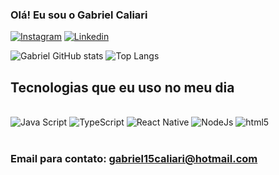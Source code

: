 
### Olá! Eu sou o Gabriel Caliari 

[![Instagram](https://img.shields.io/badge/Instagram-E4405F?style=for-the-badge&logo=instagram&logoColor=white)](https://instagram.com/gabriel_caliari_) 
[![Linkedin](https://img.shields.io/badge/LinkedIn-0077B5?style=for-the-badge&logo=linkedin&logoColor=white)](https://linkedin.com/in/gabriel-caliari-9b2637264/) 

![Gabriel GitHub stats](https://github-readme-stats.vercel.app/api?username=GabrielCaliari&show_icons=true&theme=radical)
![Top Langs](https://github-readme-stats.vercel.app/api/top-langs/?username=GabrielCaliari&layout=compact)

## Tecnologias que eu uso no meu dia

<div style='display: inline_block'><br/>
  <img aling='center'alt='Java Script' src='https://img.shields.io/badge/JavaScript-F7DF1E?style=for-the-badge&logo=javascript&logoColor=black'>
  <img aling='center'alt='TypeScript' src='https://img.shields.io/badge/TypeScript-007ACC?style=for-the-badge&logo=typescript&logoColor=white'>
  <img aling='center'alt='React Native' src='https://img.shields.io/badge/React_Native-20232A?style=for-the-badge&logo=react&logoColor=61DAFB'>
  <img aling='center'alt='NodeJs' src='https://img.shields.io/badge/Node.js-43853D?style=for-the-badge&logo=node.js&logoColor=white'>
  <img aling='center'alt='html5' src='https://img.shields.io/badge/HTML5-E34F26?style=for-the-badge&logo=html5&logoColor=white'>
</div><br/>

### Email para contato: gabriel15caliari@hotmail.com

